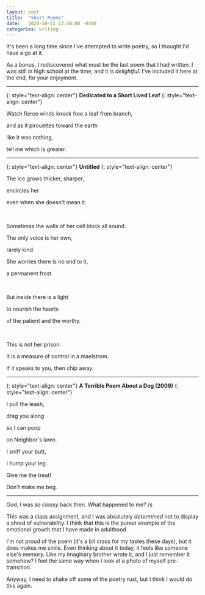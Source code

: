 ```yaml
---
layout: post
title:  "Short Poems"
date:   2020-10-21 23:40:00 -0400
categories: writing
---
```



It's been a long time since I've attempted to write poetry, so I thought
I'd have a go at it.

As a bonus, I rediscovered what must be the last poem that I had written. I was still in high school at the time, and it is *delightful*. I've included it here at the end, for your enjoyment.
<!--more-->

---
{: style="text-align: center"}
**Dedicated to a Short Lived Leaf**
{: style="text-align: center"}

Watch fierce winds knock free a leaf from branch,

and as it pirouettes toward the earth

like it was nothing,

tell me which is greater.

---

{: style="text-align: center"}
**Untitled**
{: style="text-align: center"}

The ice grows thicker, sharper,

encircles her

even when she doesn't mean it.

<br>


Sometimes the walls of her cell block all sound.

The only voice is her own,

rarely kind.

She worries there is no end to it,

a permanent frost.

<br>

But inside there is a light

to nourish the hearts

of the patient and the worthy.

<br>

This is not her prison.

It is a measure of control in a maelstrom.

If it speaks to you, then chip away.

---

{: style="text-align: center"}
**A Terrible Poem About a Dog (2009)**
{: style="text-align: center"}

I pull the leash,

drag you along

so I can poop

on Neighbor's lawn.

I sniff your butt,

I hump your leg.

Give me the treat!

Don't make me beg.

---

God, I was so *classy* back then. What happened to me? /s

This was a class assignment, and I was absolutely *determined* not to display a shred of vulnerability. I think that this is the purest example of the emotional growth that I have made in adulthood.

I'm not proud of the poem (it's a bit crass for my tastes these days), but it does makes me smile. Even thinking about it today, it feels like someone else's memory. Like my imaginary brother wrote it, and I just remember it somehow? I feel the same way when I look at a photo of myself pre-transition.

Anyway, I need to shake off some of the poetry rust, but I think I would do this again.
